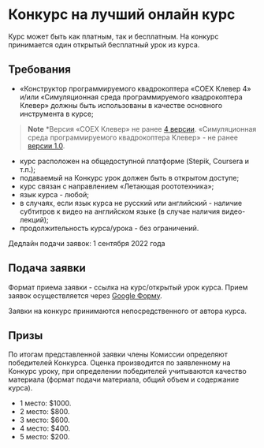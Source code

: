 # Конкурс на лучший онлайн курс
Курс может быть как платным, так и бесплатным. На конкурс принимается один открытый бесплатный урок из курса.
## Требования
* «Конструктор программируемого квадрокоптера «COEX Клевер 4» и/или «Симуляционная среда программируемого квадрокоптера Клевер» должны быть использованы в качестве основного инструмента в курсе; 
> **Note** *Версия «COEX Клевер» не ранее [4 версии](https://clover.coex.tech/ru/assemble_4.html). «Симуляционная среда программируемого квадрокоптера Клевер» - не ранее [версии 1.0](https://github.com/CopterExpress/clover_vm/releases/tag/v1.0). 
* курс расположен на общедоступной платформе (Stepik, Coursera и т.п.);
* подаваемый на Конкурс урок должен быть в открытом доступе;
* курс связан с направлением «Летающая роототехника»;
* язык курса - любой; 
* в случаях, если язык курса не русский или английский - наличие субтитров к видео на английском языке (в случае наличия видео-лекций);
* продолжительность курса/урока  - без  ограничений.

Дедлайн подачи заявок: 1 сентября 2022 года

## Подача заявки
Формат приема заявки - ссылка на курс/открытый урок курса. Прием заявок осуществляется через [Google Форму](https://docs.google.com/forms/d/e/1FAIpQLSdf2Q68X4hPnFE9f3EP95AxPNnzHKqIsFHtTRT6EBKiH93wzg/viewform). 

Заявки на конкурс принимаются непосредственного от автора курса.

## Призы
По итогам представленной заявки члены Комиссии определяют победителей Конкурса. Оценка производится по заявленному на Конкурс уроку, при определении победителей  учитываются качество материала (формат подачи материала, общий объем и содержание курса).

- 1 место: $1000.
- 2 место: $800.
- 3 место: $600.
- 4 место: $400. 
- 5 место: $200. 
